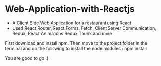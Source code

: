 # Web-Application-with-Reactjs

* A Client Side Web Application for a restaurant using React
* Used React Router, React Forms, Fetch, Client Server Communication, Redux, React Animations Redux Thunk and more

First download and install npm. 
Then move to the project folder in the terminal and do the following to install the node modules :
npm install

You are good to go :)
